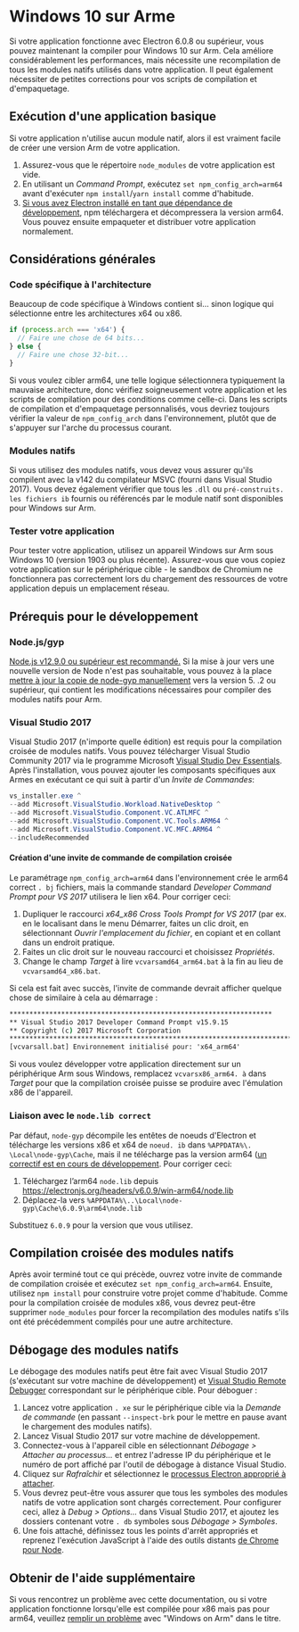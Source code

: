 # Windows 10 sur Arme

Si votre application fonctionne avec Electron 6.0.8 ou supérieur, vous pouvez maintenant la compiler pour Windows 10 sur Arm. Cela améliore considérablement les performances, mais nécessite une recompilation de tous les modules natifs utilisés dans votre application. Il peut également nécessiter de petites corrections pour vos scripts de compilation et d'empaquetage.

## Exécution d'une application basique

Si votre application n'utilise aucun module natif, alors il est vraiment facile de créer une version Arm de votre application.

1. Assurez-vous que le répertoire `node_modules` de votre application est vide.
2. En utilisant un _Command Prompt_, exécutez `set npm_config_arch=arm64` avant d'exécuter `npm install`/`yarn install` comme d'habitude.
3. [Si vous avez Electron installé en tant que dépendance de développement](quick-start.md#prerequisites), npm téléchargera et décompressera la version arm64. Vous pouvez ensuite empaqueter et distribuer votre application normalement.

## Considérations générales

### Code spécifique à l'architecture

Beaucoup de code spécifique à Windows contient si... sinon logique qui sélectionne entre les architectures x64 ou x86.

```js
if (process.arch === 'x64') {
  // Faire une chose de 64 bits...
} else {
  // Faire une chose 32-bit...
}
```

Si vous voulez cibler arm64, une telle logique sélectionnera typiquement la mauvaise architecture, donc vérifiez soigneusement votre application et les scripts de compilation pour des conditions comme celle-ci. Dans les scripts de compilation et d'empaquetage personnalisés, vous devriez toujours vérifier la valeur de `npm_config_arch` dans l'environnement, plutôt que de s'appuyer sur l'arche du processus courant.

### Modules natifs

Si vous utilisez des modules natifs, vous devez vous assurer qu'ils compilent avec la v142 du compilateur MSVC (fourni dans Visual Studio 2017). Vous devez également vérifier que tous les `.dll` ou `pré-construits. les fichiers ib` fournis ou référencés par le module natif sont disponibles pour Windows sur Arm.

### Tester votre application

Pour tester votre application, utilisez un appareil Windows sur Arm sous Windows 10 (version 1903 ou plus récente). Assurez-vous que vous copiez votre application sur le périphérique cible - le sandbox de Chromium ne fonctionnera pas correctement lors du chargement des ressources de votre application depuis un emplacement réseau.

## Prérequis pour le développement

### Node.js/gyp

[Node.js v12.9.0 ou supérieur est recommandé.](https://nodejs.org/en/) Si la mise à jour vers une nouvelle version de Node n'est pas souhaitable, vous pouvez à la place [mettre à jour la copie de node-gyp manuellement](https://github.com/nodejs/node-gyp/wiki/Updating-npm's-bundled-node-gyp) vers la version 5. .2 ou supérieur, qui contient les modifications nécessaires pour compiler des modules natifs pour Arm.

### Visual Studio 2017

Visual Studio 2017 (n'importe quelle édition) est requis pour la compilation croisée de modules natifs. Vous pouvez télécharger Visual Studio Community 2017 via le programme Microsoft [Visual Studio Dev Essentials](https://visualstudio.microsoft.com/dev-essentials/). Après l'installation, vous pouvez ajouter les composants spécifiques aux Armes en exécutant ce qui suit à partir d'un _Invite de Commandes_:

```powershell
vs_installer.exe ^
--add Microsoft.VisualStudio.Workload.NativeDesktop ^
--add Microsoft.VisualStudio.Component.VC.ATLMFC ^
--add Microsoft.VisualStudio.Component.VC.Tools.ARM64 ^
--add Microsoft.VisualStudio.Component.VC.MFC.ARM64 ^
--includeRecommended
```

#### Création d'une invite de commande de compilation croisée

Le paramétrage `npm_config_arch=arm64` dans l'environnement crée le arm64 correct `. bj` fichiers, mais la commande standard _Developer Command Prompt pour VS 2017_ utilisera le lien x64. Pour corriger ceci:

1. Dupliquer le raccourci _x64_x86 Cross Tools Prompt for VS 2017_ (par ex. en le localisant dans le menu Démarrer, faites un clic droit, en sélectionnant _Ouvrir l'emplacement du fichier_, en copiant et en collant dans un endroit pratique.
2. Faites un clic droit sur le nouveau raccourci et choisissez _Propriétés_.
3. Change le champ _Target_ à lire `vcvarsamd64_arm64.bat` à la fin au lieu de `vcvarsamd64_x86.bat`.

Si cela est fait avec succès, l'invite de commande devrait afficher quelque chose de similaire à cela au démarrage :

```bat
******************************************************************
** Visual Studio 2017 Developer Command Prompt v15.9.15
** Copyright (c) 2017 Microsoft Corporation
**************************************************************************
[vcvarsall.bat] Environnement initialisé pour: 'x64_arm64'
```

Si vous voulez développer votre application directement sur un périphérique Arm sous Windows, remplacez `vcvarsx86_arm64. à` dans _Target_ pour que la compilation croisée puisse se produire avec l'émulation x86 de l'appareil.

### Liaison avec le `node.lib correct`

Par défaut, `node-gyp` décompile les entêtes de noeuds d'Electron et télécharge les versions x86 et x64 de `noeud. ib` dans `%APPDATA%\. \Local\node-gyp\Cache`, mais il ne télécharge pas la version arm64 ([un correctif est en cours de développement](https://github.com/nodejs/node-gyp/pull/1875). Pour corriger ceci:

1. Téléchargez l’arm64 `node.lib` depuis https://electronjs.org/headers/v6.0.9/win-arm64/node.lib
2. Déplacez-la vers `%APPDATA%\..\Local\node-gyp\Cache\6.0.9\arm64\node.lib`

Substituez `6.0.9` pour la version que vous utilisez.

## Compilation croisée des modules natifs

Après avoir terminé tout ce qui précède, ouvrez votre invite de commande de compilation croisée et exécutez `set npm_config_arch=arm64`. Ensuite, utilisez `npm install` pour construire votre projet comme d'habitude. Comme pour la compilation croisée de modules x86, vous devrez peut-être supprimer `node_modules` pour forcer la recompilation des modules natifs s'ils ont été précédemment compilés pour une autre architecture.

## Débogage des modules natifs

Le débogage des modules natifs peut être fait avec Visual Studio 2017 (s'exécutant sur votre machine de développement) et [Visual Studio Remote Debugger](https://docs.microsoft.com/en-us/visualstudio/debugger/remote-debugging-cpp?view=vs-2019) correspondant sur le périphérique cible. Pour déboguer :

1. Lancez votre application `. xe` sur le périphérique cible via la _Demande de commande_ (en passant `--inspect-brk` pour le mettre en pause avant le chargement des modules natifs).
2. Lancez Visual Studio 2017 sur votre machine de développement.
3. Connectez-vous à l'appareil cible en sélectionnant _Débogage > Attacher au processus..._ et entrez l'adresse IP du périphérique et le numéro de port affiché par l'outil de débogage à distance Visual Studio.
4. Cliquez sur _Rafraîchir_ et sélectionnez le [processus Electron approprié à attacher](../development/debug-instructions-windows.md).
5. Vous devrez peut-être vous assurer que tous les symboles des modules natifs de votre application sont chargés correctement. Pour configurer ceci, allez à _Debug > Options..._ dans Visual Studio 2017, et ajoutez les dossiers contenant votre `. db` symboles sous _Débogage > Symboles_.
6. Une fois attaché, définissez tous les points d'arrêt appropriés et reprenez l'exécution JavaScript à l'aide des outils distants [de Chrome pour Node](debugging-main-process.md).

## Obtenir de l'aide supplémentaire

Si vous rencontrez un problème avec cette documentation, ou si votre application fonctionne lorsqu'elle est compilée pour x86 mais pas pour arm64, veuillez [remplir un problème](../development/issues.md) avec "Windows on Arm" dans le titre.
